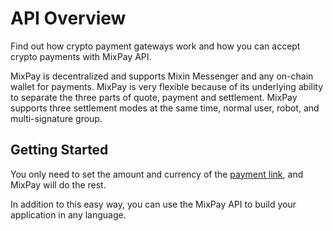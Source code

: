 # API Overview

Find out how crypto payment gateways work and how you can accept crypto payments with MixPay API.

MixPay is decentralized and supports Mixin Messenger and any on-chain wallet for payments. MixPay is very flexible because of its underlying ability to separate the three parts of quote, payment and settlement. MixPay supports three settlement modes at the same time, normal user, robot, and multi-signature group.

## Getting Started

You only need to set the amount and currency of the [payment link](/api/payments/pay), and MixPay will do the rest.

In addition to this easy way, you can use the MixPay API to build your application in any language.

